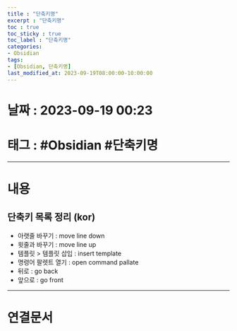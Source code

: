 ```yaml
---
title : "단축키명"
excerpt : "단축키명"
toc : true
toc_sticky : true
toc_label : "단축키명"
categories:
- Obsidian
tags:
- [Obsidian, 단축키명]
last_modified_at: 2023-09-19T08:00:00-10:00:00
---
```


# 날짜 : 2023-09-19 00:23

# 태그 : #Obsidian #단축키명
---

# 내용

## 단축키 목록 정리 (kor)
- 아랫줄 바꾸기 : move line down
- 윗줄과 바꾸기 : move line up
- 템플릿 > 템플릿 삽입 : insert template
- 명령어 팔렛트 열기 : open command pallate
- 뒤로 : go back
- 앞으로 : go front

---

# 연결문서

